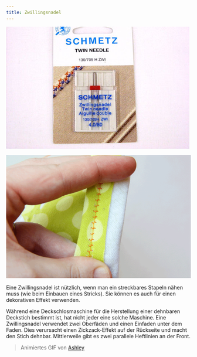```yaml
---
title: Zwillingsnadel
---
```


![Eine Zwillingsnadel von Schmetz](twin-needle.jpg)

![Ein Zwillingsnadelstich ist durch das Zick-zack an der Rückseite dehnbar.](twin-needle.gif)

Eine Zwillingsnadel ist nützlich, wenn man ein streckbares Stapeln nähen muss (wie beim Einbauen eines Stricks). Sie können es auch für einen dekorativen Effekt verwenden.

Während eine Deckschlosmaschine für die Herstellung einer dehnbaren Deckstich bestimmt ist, hat nicht jeder eine solche Maschine. Eine Zwillingsnadel verwendet zwei Oberfäden und einen Einfaden unter dem Faden. Dies verursacht einen Zickzack-Effekt auf der Rückseite und macht den Stich dehnbar. Mittlerweile gibt es zwei parallele Heftlinien an der Front.

> Animiertes GIF von [Ashley](http://www.makeit-loveit.com/2011/05/sewing-tips-basic-stitches-plus-double.html)
